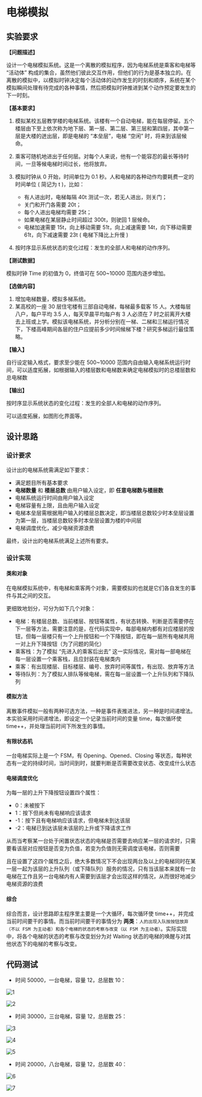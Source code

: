 # 电梯模拟

## 实验要求

**【问题描述】**

设计一个电梯模拟系统。这是一个离散的模拟程序，因为电梯系统是乘客和电梯等 “活动体” 构成的集合，虽然他们彼此交互作用，但他们的行为是基本独立的。在离散的模拟中，以模拟时钟决定每个活动体的动作发生的时刻和顺序，系统在某个模拟瞬间处理有待完成的各种事情，然后把模拟时钟推进到某个动作预定要发生的下一时刻。

**【基本要求】**

1. 模拟某校五层教学楼的电梯系统。该楼有一个自动电梯，能在每层停留。五个楼层由下至上依次称为地下层、第一层、第二层、第三层和第四层，其中第一层是大楼的迸出层，即是电梯的 “本垒层”，电梯 “空闲” 时，将来到该层候命。
2. 乘客可随机地进出于任何层。对每个人来说，他有一个能容忍的最长等待时间，一旦等候电梯时间过长，他将放弃。
3. 模拟时钟从 0 开始，时间单位为 0.1 秒。人和电梯的各种动作均要耗费一定的时间单位 ( 简记为 t )，比如：
   * 有人进出时，电梯每隔 40t 测试一次，若无人进出，则关门；
   * 关门和开门各需要 20t；
   * 每个人进出电梯均需要 25t；
   * 如果电梯在某层静止时间超过 300t，则驶回 1 层候命。
   * 电梯加速需要 15t，向上移动需要 51t，向上减速需要 14t，向下移动需要 61t，向下减速需要 23t ( 电梯下降比上升慢 )

4. 按时序显示系统状态的变化过程：发生的全部人和电梯的动作序列。

**【测试数据】**

模拟时钟 Time 的初值为 0，终值可在 500~10000 范围内逐步增加。

**【选做内容】**

1. 增加电梯数量，模拟多梯系统。
2. 某高校的一座 30 层住宅楼有三部自动电梯，每梯最多载客 15 人。大楼每层八户，每户平均 3.5 人，每天早晨平均每户有 3 人必须在 7 时之前离开大楼去上班或上学。模拟该电梯系统，并分析分别在一梯、二梯和三梯运行情况下，下楼高峰期间各层的住户应提前多少时间候梯下楼？研究多梯运行最佳策略。

**【输入】**

自行设定输入格式，要求至少能在 500~10000 范围内自由输入电梯系统运行时间，可以适度拓展，如根据输入的楼层数和电梯数来确定电梯模拟时的总楼层数和总电梯数

**【输出】**

按时序显示系统状态的变化过程：发生的全部人和电梯的动作序列。

可以适度拓展，如图形化界面等。

## 设计思路

### 设计要求

设计出的电梯系统需满足如下要求：

* 满足题目所有基本要求
* **电梯数量** 和 **楼层总数** 由用户输入设定，即 **任意电梯数与楼层数**
* 电梯系统运行时间由用户输入设定
* 电梯容量有上限，且由用户输入设定
* 电梯本垒层需根据用户输入的楼层总数决定，即当楼层总数较少时本垒层设置为第一层，当楼层总数较多时本垒层设置为楼的中间层
* 电梯调度优化，减少电梯资源浪费

最终，设计出的电梯系统满足上述所有要求。

### 设计实现

#### 类和对象

在电梯模拟系统中，有电梯和乘客两个对象，需要模拟的也就是它们各自发生的事件与其之间的交互。

更细致地划分，可分为如下几个对象：

* 电梯：有楼层总数、当前楼层、按钮等属性，有状态转换、判断是否需要停在下一层等方法，需要注意的是，在代码实现中，每部电梯内都有对应楼层的按钮，但每一层楼只有一个上升按钮和一个下降按钮，即在每一层所有电梯共用一对上升下降按钮（为了问题的简化）
* 乘客栈：为了模拟 “先进入的乘客后出去” 这一实际情况，需对每一部电梯在每一层设置一个乘客栈，且应封装在电梯类内
* 乘客：有出现楼层、目标楼层、编号、放弃时间等属性，有出现、放弃等方法
* 等待队列：为了模拟人排队等候电梯，需在每一层设置一个上升队列和下降队列

#### 模拟方法

离散事件模拟一般有两种可选方法，一种是事件表推进法，另一种是时间递增法。本实验采用时间递增法，即设定一个记录当前时间的变量 time，每次循环使 time++，并处理当前时间下所发生的事情。

#### 有限状态机

一台电梯实际上是一个 FSM，有 Opening、Opened、Closing 等状态，每种状态有一定的持续时间，当时间到时，就要判断是否需要改变状态、改变成什么状态

#### 电梯调度优化

为每一层的上升下降按钮设置四个属性：

*  0：未被按下
*  1：按下但尚未有电梯响应该请求
*  -1：按下且有电梯响应该请求，但电梯未到达该层
*  -2：电梯已到达该层未该层的上升或下降请求工作

从而当考察某一台处于闲置状态状态的电梯是否需要去响应某一层的请求时，只需要看该层对应按钮是否变为负值，若变为负值则无需调度该电梯，否则需要

且在设置了这四个属性之后，绝大多数情况下不会出现两台及以上的电梯同时在某一层一起为该层的上升队列（或下降队列）服务的情况，只有当该层本来就有一台电梯在工作且另一台电梯内有人需要到该层才会出现这样的情况，从而很好地减少电梯资源的浪费

#### 综合

综合而言，设计思路即主程序里主要是一个大循环，每次循环使 time++，并完成当前时间要干的事情。而当前时间要干的事情分为 **两类**：`人的出现入队按按钮放弃（不以 FSM 为主动者）和各个电梯的状态的考察与改变（以 FSM 为主动者）`。实际实现中，将各个电梯的状态的考察与改变划分为对 Waiting 状态的电梯的唤醒与对其他状态下的电梯的考察与改变。

## 代码测试

* 时间 50000，一台电梯，容量 12，总层数 10：

![1](images\1.png)

![2](images\2.png)

* 时间 30000，三台电梯，容量 12，总层数 25：

![3](images\3.png)

![4](images\4.png)

![5](images\5.png)

* 时间 20000，八台电梯，容量 12，总层数 40：

![6](images\6.png)

![7](images\7.png)
